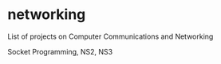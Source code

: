 networking
==========

List of projects on Computer Communications and Networking

Socket Programming, NS2, NS3 
